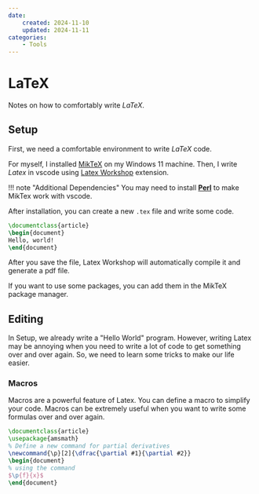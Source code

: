 ```yaml
---
date:
    created: 2024-11-10
    updated: 2024-11-11
categories:
    - Tools
---
```


# LaTeX
Notes on how to comfortably write $LaTeX$.

<!-- more -->

## Setup
First, we need a comfortable environment to write $LaTeX$ code.

For myself, I installed [MikTeX](https://miktex.org/download) on my Windows 11 machine.
Then, I write $Latex$ in vscode using [Latex Workshop](https://marketplace.visualstudio.com/items?itemName=James-Yu.latex-workshop) extension.

!!! note "Additional Dependencies"
    You may need to install **[Perl](https://strawberryperl.com/)** to make MikTex work with vscode.

After installation, you can create a new `.tex` file and write some code.

```latex
\documentclass{article}
\begin{document}
Hello, world!
\end{document}
```

After you save the file, Latex Workshop will automatically compile it and generate a pdf file.

If you want to use some packages, you can add them in the MikTeX package manager.

## Editing
In Setup, we already write a "Hello World" program. 
However, writing Latex may be annoying when you need to write a lot of code to get something over and over again.
So, we need to learn some tricks to make our life easier.

### Macros
Macros are a powerful feature of Latex. 
You can define a macro to simplify your code.
Macros can be extremely useful when you want to write some formulas over and over again.

```latex
\documentclass{article}
\usepackage{amsmath}
% Define a new command for partial derivatives
\newcommand{\p}[2]{\dfrac{\partial #1}{\partial #2}}
\begin{document}
% using the command
$\p{f}{x}$
\end{document}
```